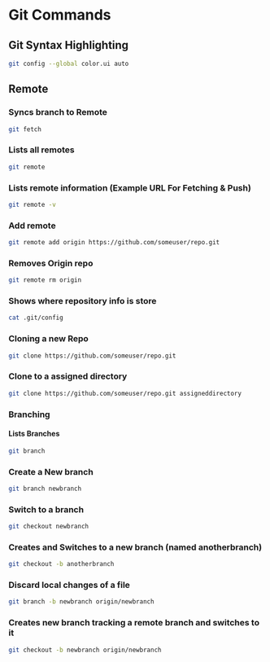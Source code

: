 # Git Commands

## Git Syntax Highlighting
```bash
git config --global color.ui auto
```

## Remote
### Syncs branch to Remote
```bash
git fetch
```
### Lists all remotes
```bash
git remote
```
### Lists remote information (Example URL For Fetching & Push)
```bash
git remote -v
```
### Add remote
```bash
git remote add origin https://github.com/someuser/repo.git
```
### Removes Origin repo
```bash
git remote rm origin
```
### Shows where repository info is store
```bash
cat .git/config
```

### Cloning a new Repo
```bash
git clone https://github.com/someuser/repo.git
```
### Clone to a assigned directory
```bash
git clone https://github.com/someuser/repo.git assigneddirectory
```

### Branching
#### Lists Branches
```bash
git branch
```
### Create a New branch
```bash
git branch newbranch
```
### Switch to a branch
```bash
git checkout newbranch
```
### Creates and Switches to a new branch (named anotherbranch)
```bash
git checkout -b anotherbranch
```
### Discard local changes of a file
```bash
git branch -b newbranch origin/newbranch
```
### Creates new branch tracking a remote branch and switches to it
```bash
git checkout -b newbranch origin/newbranch
```
